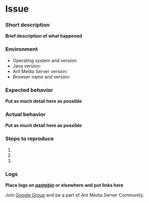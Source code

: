 # Issue

### Short description
__Brief description of what happened__


### Environment

* Operating system and version:
* Java version: 
* Ant Media Server version:
* Browser name and version:


### Expected behavior
__Put as much detail here as possible__

### Actual behavior
__Put as much detail here as possible__

### Steps to reproduce
1. 
2. 
3. 


### Logs
__Place logs on [pastebin](http://pastebin.com/) or elsewhere and put links here__

Join [Google Group](https://groups.google.com/forum/#!forum/ant-media-server) and be a part of Ant Media Server Community.


